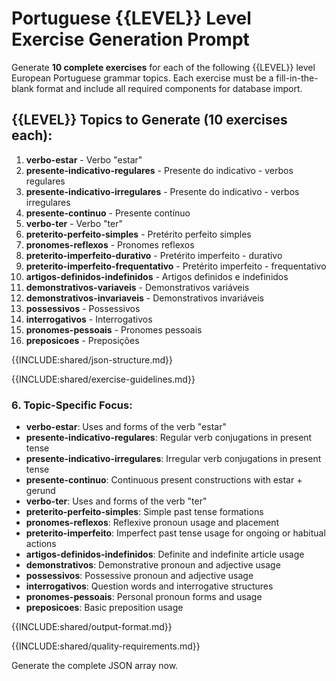 # Portuguese {{LEVEL}} Level Exercise Generation Prompt

Generate **10 complete exercises** for each of the following {{LEVEL}} level European Portuguese grammar topics. Each exercise must be a fill-in-the-blank format and include all required components for database import.

## {{LEVEL}} Topics to Generate (10 exercises each):

1. **verbo-estar** - Verbo "estar"
2. **presente-indicativo-regulares** - Presente do indicativo - verbos regulares
3. **presente-indicativo-irregulares** - Presente do indicativo - verbos irregulares
4. **presente-continuo** - Presente contínuo
5. **verbo-ter** - Verbo "ter"
6. **preterito-perfeito-simples** - Pretérito perfeito simples
7. **pronomes-reflexos** - Pronomes reflexos
8. **preterito-imperfeito-durativo** - Pretérito imperfeito - durativo
9. **preterito-imperfeito-frequentativo** - Pretérito imperfeito - frequentativo
10. **artigos-definidos-indefinidos** - Artigos definidos e indefinidos
11. **demonstrativos-variaveis** - Demonstrativos variáveis
12. **demonstrativos-invariaveis** - Demonstrativos invariáveis
13. **possessivos** - Possessivos
14. **interrogativos** - Interrogativos
15. **pronomes-pessoais** - Pronomes pessoais
16. **preposicoes** - Preposições

{{INCLUDE:shared/json-structure.md}}

{{INCLUDE:shared/exercise-guidelines.md}}

### 6. Topic-Specific Focus:
- **verbo-estar**: Uses and forms of the verb "estar"
- **presente-indicativo-regulares**: Regular verb conjugations in present tense
- **presente-indicativo-irregulares**: Irregular verb conjugations in present tense
- **presente-continuo**: Continuous present constructions with estar + gerund
- **verbo-ter**: Uses and forms of the verb "ter"
- **preterito-perfeito-simples**: Simple past tense formations
- **pronomes-reflexos**: Reflexive pronoun usage and placement
- **preterito-imperfeito**: Imperfect past tense usage for ongoing or habitual actions
- **artigos-definidos-indefinidos**: Definite and indefinite article usage
- **demonstrativos**: Demonstrative pronoun and adjective usage
- **possessivos**: Possessive pronoun and adjective usage
- **interrogativos**: Question words and interrogative structures
- **pronomes-pessoais**: Personal pronoun forms and usage
- **preposicoes**: Basic preposition usage

{{INCLUDE:shared/output-format.md}}

{{INCLUDE:shared/quality-requirements.md}}

Generate the complete JSON array now.